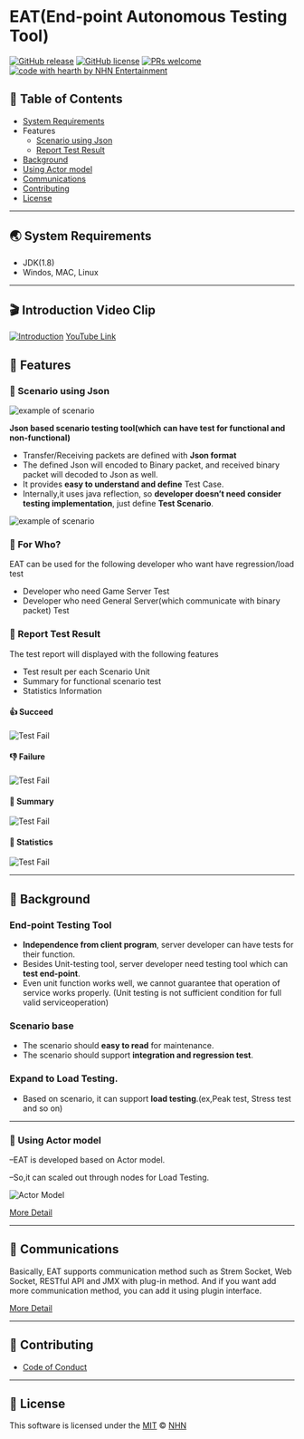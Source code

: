 # EAT(End-point Autonomous Testing Tool)


[![GitHub release](https://img.shields.io/github/release/nhnent/eat.svg)](https://github.com/nhnent/eat/releases/latest) [![GitHub license](https://img.shields.io/github/license/nhnent/eat.svg)](https://github.com/nhnent/eat/blob/master/LICENSE) [![PRs welcome](https://img.shields.io/badge/PRs-welcome-ff69b4.svg)](https://github.com/nhnent/eat/pulls) [![code with hearth by NHN Entertainment](https://img.shields.io/badge/%3C%2F%3E%20with%20%E2%99%A5%20by-NHN%20Entertainment-ff1414.svg)](https://github.com/nhnent)


## 🚩 Table of Contents

- [System Requirements](#-System-Requirements)
- Features
  - [Scenario using Json](#-scenario-using-json)
  - [Report Test Result](#-report-test-result)
- [Background](#-background)
- [Using Actor model](#-using-actor-model)
- [Communications](#-communications)
- [Contributing](#-contributing)
- [License](#-license)


------

## 🌏 System Requirements

- JDK(1.8)
- Windos, MAC, Linux


---

## 🎬 Introduction Video Clip 
[![Introduction](eat/document/img/video_clip.png)](https://www.youtube.com/watch?v=Sk-PUh6DHjY)
[YouTube Link](https://www.youtube.com/watch?v=Sk-PUh6DHjY)

## 🎨 Features

### 📖 Scenario using Json



![example of scenario](eat/document/img/processing.png)



**Json based scenario testing tool(which can have test for functional and non-functional)**

- Transfer/Receiving packets are defined with **Json format**
- The defined Json will encoded to Binary packet, and received binary packet will decoded to Json as well.
- It provides **easy to understand and define** Test Case.
- Internally,it uses java reflection, so **developer doesn’t need consider testing implementation**, just define **Test Scenario**.

![example of scenario](eat/document/img/scenario_example1.JPG)

### 👫 For Who?
EAT can be used for the following developer who want have regression/load test
- Developer who need Game Server Test
- Developer who need General Server(which communicate with binary packet) Test

### 📃 Report Test Result

The test report will displayed with the following features

- Test result per each Scenario Unit 
- Summary for functional scenario test
- Statistics Information



#### 👍 Succeed

![Test Fail](eat/document/img/test_succeed.JPG)



####  👎 Failure

![Test Fail](eat/document/img/test_failed.JPG)



####  👏 Summary

![Test Fail](eat/document/img/test_count.JPG)



#### 🌌 Statistics

![Test Fail](eat/document/img/test_statistics.JPG)



------

## 👤 Background

### End-point Testing Tool

- **Independence from client program**, server developer can have tests for their function.
- Besides Unit-testing tool, server developer need testing tool which can **test end-point**.
- Even unit function works well, we cannot guarantee that operation of service works properly. (Unit testing is not sufficient condition for full valid serviceoperation)

### Scenario base

- The scenario should **easy to read** for maintenance.
- The scenario should support **integration and regression test**.

### Expand to Load Testing.

- Based on scenario, it can support **load testing**.(ex,Peak test, Stress test and so on)


------

### 🐋 Using Actor model

–EAT is developed based on Actor model. 

–So,it can scaled out through nodes for Load Testing.

![Actor Model](eat/document/img/actor_model.jpg)

[More Detail](https://github.nhnent.com/ngt/eat/wiki/Overview/#using-actor-model)

---

## 👫 Communications

Basically, EAT supports communication method such as Strem Socket, Web Socket, RESTful API and JMX with plug-in method.
And if you want add more communication method, you can add it using plugin interface.

[More Detail](https://github.nhnent.com/ngt/eat/wiki/Overview/#architecture)

---



## 💬 Contributing

- [Code of Conduct](eat/document/CODE_OF_CONDUCT.md)

------



## 📜 License

This software is licensed under the [MIT](https://github.nhnent.com/ngt/eat/blob/develop/LICENSE) © [NHN](https://github.com/nhnent)

